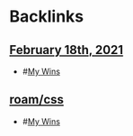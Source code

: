 
# Backlinks
## [February 18th, 2021](<February 18th, 2021.md>)
- #[My Wins](<My Wins.md>)

## [roam/css](<roam/css.md>)
- #[My Wins](<My Wins.md>)

